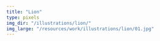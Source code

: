 ```yaml
---
title: "Lion"
type: pixels
img_dir: "/illustrations/lion/"
img_large: "/resources/work/illustrations/lion/01.jpg"
---
```

